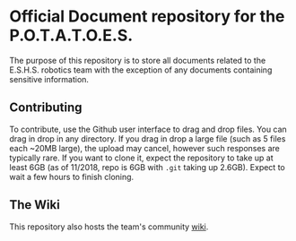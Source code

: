 # Official Document repository for the P.O.T.A.T.O.E.S.

The purpose of this repository is to store all documents related to the E.S.H.S. robotics team with the exception of any documents containing sensitive information.

## Contributing
To contribute, use the Github user interface to drag and drop files. You can drag in drop in any directory. If you drag in drop a large file (such as 5 files each ~20MB large), the upload may cancel, however such responses are typically rare. If you want to clone it, expect the repository to take up at least 6GB (as of 11/2018, repo is 6GB with `.git` taking up 2.6GB). Expect to wait a few hours to finish cloning.

## The Wiki
This repository also hosts the team's community [wiki](https://github.com/eshsrobotics/database/wiki).

